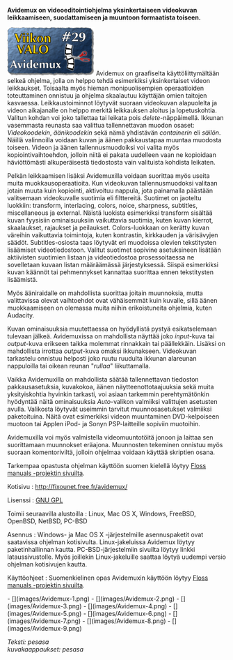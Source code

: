<!--
Title: 1x29 Avidemux - Viikon VALO #29
Date: 2011/07/17
Pageimage: valo29-Avidemux.png
Tags: Linux,Mac OS X,Windows,FreeBSD,OpenBSD,NetBSD,PC-BSD,Video
-->

**Avidemux on videoeditointiohjelma yksinkertaiseen videokuvan
leikkaamiseen, suodattamiseen ja muuntoon formaatista toiseen.**

![](images/valo29-Avidemux.png "fig:valo29-Avidemux.png") Avidemux on
graafiselta käyttöliittymältään selkeä ohjelma, jolla on helppo tehdä
esimerkiksi yksinkertaiset videon leikkaukset. Toisaalta myös hieman
monipuolisempien operaatioiden toteuttaminen onnistuu ja ohjelma
skaalautuu käyttäjän omien taitojen kasvaessa. Leikkaustoiminnot
löytyvät suoraan videokuvan alapuolelta ja videon aikajanalle on helppo
merkitä leikkauksen aloitus ja lopetuskohtia. Valitun kohdan voi joko
tallettaa tai leikata pois *delete*-näppäimellä. Ikkunan vasemmasta
reunasta saa valittua tallennettavan muodon osaset: *Videokoodekin*,
*äänikoodekin* sekä nämä yhdistävän *containerin* eli *säilön*. Näillä
valinnoilla voidaan kuvan ja äänen pakkaustapaa muuntaa muodosta
toiseen. Videon ja äänen tallennusmuodoiksi voi valita myös
kopiointivaihtoehdon, jolloin niitä ei pakata uudelleen vaan ne
kopioidaan häviöttömästi alkuperäisestä tiedostosta vain valituista
kohdista leikaten.

Pelkän leikkaamisen lisäksi Avidemuxilla voidaan suorittaa myös useita
muita muokkausoperaatioita. Kun videokuvan tallennusmuodoksi valitaan
jotain muuta kuin kopiointi, aktivoituu nappula, jota painamalla
päästään valitsemaan videokuvalle suotimia eli filttereitä. Suotimet on
jaoteltu luokkiin: transform, interlacing, colors, noice, sharpness,
subtitles, miscellaneous ja external. Näistä luokista esimerkiksi
transform sisältää kuvan fyysisiin ominaisuuksiin vaikuttavia suotimia,
kuten kuvan kierrot, skaalaukset, rajaukset ja peilaukset.
Colors-luokkaan on kerätty kuvan väreihin vaikuttavia toimintoja, kuten
kontrastin, kirkkauden ja värisävyjen säädöt. Subtitles-osiosta taas
löytyvät eri muodoissa olevien tekstitysten lisäämiset videotiedostoon.
Valitut suotimet sopivine asetuksineen lisätään aktiivisten suotimien
listaan ja videotiedostoa prosessoitaessa ne sovelletaan kuvaan listan
määräämässä järjestyksessä. Siispä esimerkiksi kuvan käännöt tai
pehmennykset kannattaa suorittaa ennen tekstitysten lisäämistä.

Myös ääniraidalle on mahdollista suorittaa joitain muunnoksia, mutta
valittavissa olevat vaihtoehdot ovat vähäisemmät kuin kuvalle, sillä
äänen muokkaamiseen on olemassa muita niihin erikoistuneita ohjelmia,
kuten Audacity.

Kuvan ominaisuuksia muutettaessa on hyödyllistä pystyä esikatselemaan
tulevaan jälkeä. Avidemuxissa on mahdollista näyttää joko *input*-kuva
tai *output*-kuva erikseen taikka molemmat rinnakkain tai päällekkäin.
Lisäksi on mahdollista irrottaa *output*-kuva omaksi ikkunakseen.
Videokuvan tarkastelu onnistuu helposti joko ruutu ruudulta ikkunan
alareunan nappuloilla tai oikean reunan "*rullaa*" liikuttamalla.

Vaikka Avidemuxilla on mahdollista säätää tallennettavan tiedoston
pakkausasetuksia, kuvakokoa, äänen näytteenottotaajuuksia sekä muita
yksityiskohtia hyvinkin tarkasti, voi asiaan tarkemmin perehtymätönkin
hyödyntää näitä ominaisuuksia *Auto*-valikon valmiiksi valittujen
asetusten avulla. Valikosta löytyvät useimmin tarvitut muunnosasetukset
valmiiksi paketoituina. Näitä ovat esimerkiksi videon muuntaminen
DVD-kelpoiseen muotoon tai Applen iPod- ja Sonyn PSP-laitteille sopiviin
muotoihin.

Avidemuxilla voi myös valmistella videomuuntotöitä jonoon ja laittaa sen
suorittamaan muunnokset eräajona. Muunnosten tekeminen onnistuu myös
suoraan komentoriviltä, jolloin ohjelmaa voidaan käyttää skriptien
osana.

Tarkempaa opastusta ohjelman käyttöön suomen kielellä löytyy [Floss
manuals -projektin
sivuilta](http://fi-new.flossmanuals.net/avidemux/index).

Kotisivu
:   <http://fixounet.free.fr/avidemux/>

Lisenssi
:   [GNU GPL](GNU_GPL)

Toimii seuraavilla alustoilla
:   Linux, Mac OS X, Windows, FreeBSD, OpenBSD, NetBSD, PC-BSD

Asennus
:   Windows- ja Mac OS X -järjestelmille asennuspaketit ovat saatavissa
    ohjelman kotisivulta. Linux-jakeluissa Avidemux löytyy
    paketinhallinnan kautta. PC-BSD-järjestelmiin sivuilta löytyy linkki
    lataussivustolle. Myös joillekin Linux-jakeluille saattaa löytyä
    uudempi versio ohjelman kotisivujen kautta.

Käyttöohjeet
:   Suomenkielinen opas Avidemuxin käyttöön löytyy [Floss manuals
    -projektin sivuilta](http://fi-new.flossmanuals.net/avidemux/index).

<div class="psgallery" markdown="1">
-   [](images/Avidemux-1.png)
-   [](images/Avidemux-2.png)
-   [](images/Avidemux-3.png)
-   [](images/Avidemux-4.png)
-   [](images/Avidemux-5.png)
-   [](images/Avidemux-6.png)
-   [](images/Avidemux-7.png)
-   [](images/Avidemux-8.png)
-   [](images/Avidemux-9.png)
</div>

*Teksti: pesasa* <br />
*kuvakaappaukset: pesasa*

